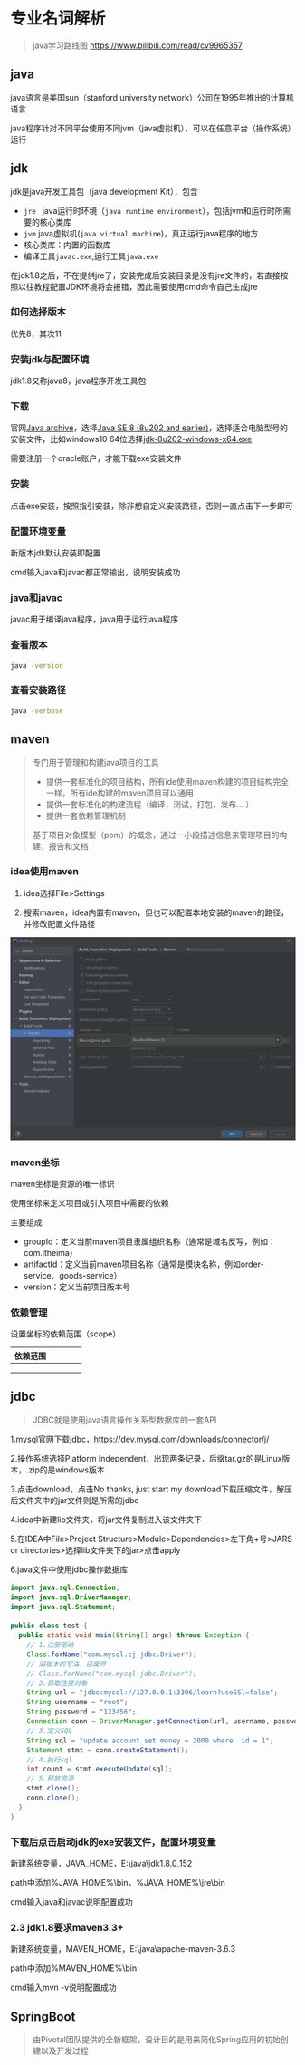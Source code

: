 # 专业名词解析

> java学习路线图 https://www.bilibili.com/read/cv9965357

## java

java语言是美国sun（stanford university network）公司在1995年推出的计算机语言

java程序针对不同平台使用不同jvm（java虚拟机），可以在任意平台（操作系统）运行

## jdk

jdk是java开发工具包（java development Kit），包含

- `jre ` java运行时环境（`java runtime environment`），包括jvm和运行时所需要的核心类库
- `jvm` java虚拟机(`java virtual machine`)，真正运行java程序的地方
- 核心类库：内置的函数库
- 编译工具`javac.exe`,运行工具`java.exe`

在jdk1.8之后，不在提供jre了，安装完成后安装目录是没有jre文件的，若直接按照以往教程配置JDK环境将会报错，因此需要使用cmd命令自己生成jre

### 如何选择版本

优先8，其次11

### 安装jdk与配置环境

jdk1.8又称java8，java程序开发工具包

### 下载

官网[Java archive](https://www.oracle.com/java/technologies/downloads/archive/)，选择[Java SE 8 (8u202 and earlier)](https://www.oracle.com/java/technologies/javase/javase8-archive-downloads.html)，选择适合电脑型号的安装文件，比如windows10 64位选择[jdk-8u202-windows-x64.exe](https://www.oracle.com/java/technologies/javase/javase8-archive-downloads.html#license-lightbox)

需要注册一个oracle账户，才能下载exe安装文件

### 安装

点击exe安装，按照指引安装，除非想自定义安装路径，否则一直点击下一步即可

### 配置环境变量

新版本jdk默认安装即配置

cmd输入java和javac都正常输出，说明安装成功

### java和javac

javac用于编译java程序，java用于运行java程序

### 查看版本

```sh
java -version
```

### 查看安装路径

```sh
java -verbose
```

## maven

> 专门用于管理和构建java项目的工具
>
> - 提供一套标准化的项目结构，所有ide使用maven构建的项目结构完全一样，所有ide构建的maven项目可以通用
> - 提供一套标准化的构建流程（编译，测试，打包，发布... ）
> - 提供一套依赖管理机制
>
> 基于项目对象模型（pom）的概念，通过一小段描述信息来管理项目的构建，报告和文档

### idea使用maven

1. idea选择File>Settings

2. 搜索maven，idea内置有maven，但也可以配置本地安装的maven的路径，并修改配置文件路径

![image-20220612132800347](../../imgs/image-20220612132800347.png)

### maven坐标

maven坐标是资源的唯一标识

使用坐标来定义项目或引入项目中需要的依赖

主要组成

- groupId：定义当前maven项目隶属组织名称（通常是域名反写，例如：com.itheima）
- artifactId：定义当前maven项目名称（通常是模块名称，例如order-service、goods-service）
- version：定义当前项目版本号

### 依赖管理

设置坐标的依赖范围（scope）

| 依赖范围 |      |      |      |      |
| -------- | ---- | ---- | ---- | ---- |
|          |      |      |      |      |
|          |      |      |      |      |
|          |      |      |      |      |

## jdbc

> JDBC就是使用java语言操作关系型数据库的一套API

1.mysql官网下载jdbc，https://dev.mysql.com/downloads/connector/j/

2.操作系统选择Platform Independent，出现两条记录，后缀tar.gz的是Linux版本，.zip的是windows版本

3.点击download，点击No thanks, just start my download下载压缩文件，解压后文件夹中的jar文件则是所需的jdbc

4.idea中新建lib文件夹，将jar文件复制进入该文件夹下

5.在IDEA中File>Project Structure>Module>Dependencies>左下角+号>JARS or directories>选择lib文件夹下的jar>点击apply

6.java文件中使用jdbc操作数据库

```java
import java.sql.Connection;
import java.sql.DriverManager;
import java.sql.Statement;

public class test {
  public static void main(String[] args) throws Exception {
    // 1.注册驱动
    Class.forName("com.mysql.cj.jdbc.Driver");
    // 旧版本的写法，已废弃
    // Class.forName("com.mysql.jdbc.Driver");
    // 2.获取连接对象
    String url = "jdbc:mysql://127.0.0.1:3306/learn?useSSl=false";
    String username = "root";
    String password = "123456";
    Connection conn = DriverManager.getConnection(url, username, password);
    // 3.定义SQL
    String sql = "update account set money = 2000 where  id = 1";
    Statement stmt = conn.createStatement();
    // 4.执行sql
    int count = stmt.executeUpdate(sql);
    // 5.释放资源
    stmt.close();
    conn.close();
  }
}

```

### 下载后点击启动jdk的exe安装文件，配置环境变量

新建系统变量，JAVA_HOME，E:\java\jdk1.8.0_152

path中添加%JAVA_HOME%\bin，%JAVA_HOME%\jre\bin

cmd输入java和javac说明配置成功


### 2.3 jdk1.8要求maven3.3+

新建系统变量，MAVEN_HOME，E:\java\apache-maven-3.6.3

path中添加%MAVEN_HOME%\bin

cmd输入mvn -v说明配置成功

## SpringBoot

> 由Pivotal团队提供的全新框架，设计目的是用来简化Spring应用的初始创建以及开发过程





